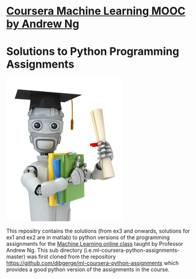 # [Coursera Machine Learning MOOC by Andrew Ng](https://www.coursera.org/learn/machine-learning) 
# Solutions to Python Programming Assignments

![](machinelearning.jpg)

This repositry contains the solutions (from ex3 and onwards, solutions for ex1 and ex2 are in matlab) to python versions of the programming assignments for the [Machine Learning online class](https://www.coursera.org/learn/machine-learning) taught by Professor Andrew Ng. 
    This sub directory (i.e.ml-coursera-python-assignments-master) was first cloned from the repository https://github.com/dibgerge/ml-coursera-python-assignments which provides a good python version of the assignments in the course.
